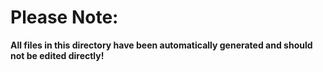 # Please Note:

**All files in this directory have been automatically generated and should not be edited directly!**